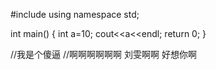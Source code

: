 #include<iostream>
using namespace std;

int main()
{
    int a=10;
    cout<<a<<endl;
    return 0;
}


//我是个傻逼
//啊啊啊啊啊啊  刘雯啊啊  好想你啊